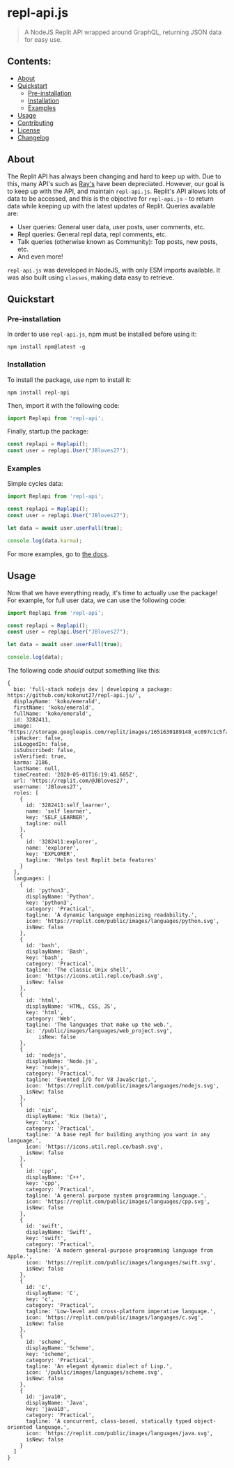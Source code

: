 # repl-api.js
> A NodeJS Replit API wrapped around GraphQL, returning JSON data for easy use.

## Contents:
* [About](https://github.com/kokonut27/repl-api.js#about)
* [Quickstart](https://github.com/kokonut27/repl-api.js#quickstart)
  * [Pre-installation]()
  * [Installation]()
  * [Examples]()
* [Usage]()
* [Contributing]()
* [License]()
* [Changelog]()

## About
The Replit API has always been changing and hard to keep up with. Due to this, many API's such as [Ray's](https://github.com/ReplAPI-it/ReplAPI.it-NodeJS) have been depreciated. However, our goal is to keep up with the API, and maintain `repl-api.js`. Replit's API allows lots of data to be accessed, and this is the objective for `repl-api.js` - to return data while keeping up with the latest updates of Replit. Queries available are:

* User queries: General user data, user posts, user comments, etc.
* Repl queries: General repl data, repl comments, etc.
* Talk queries (otherwise known as Community): Top posts, new posts, etc.
* And even more!

`repl-api.js` was developed in NodeJS, with only ESM imports available. It was also built using `classes`, making data easy to retrieve.

## Quickstart
### Pre-installation
In order to use `repl-api.js`, npm must be installed before using it:

```
npm install npm@latest -g
```

### Installation
To install the package, use npm to install it:

```
npm install repl-api
```

Then, import it with the following code:

```js
import Replapi from 'repl-api';
```

Finally, startup the package:

```js
const replapi = Replapi();
const user = replapi.User("JBloves27");
```
### Examples
Simple cycles data:
```js
import Replapi from 'repl-api';

const replapi = Replapi();
const user = replapi.User("JBloves27");

let data = await user.userFull(true);

console.log(data.karma);
```
For more examples, go to [the docs](https://repl-api.readthedocs.io/en/latest/pages/examples.html).

## Usage
Now that we have everything ready, it's time to actually use the package! For example, for full user data, we can use the following code:

```js
import Replapi from 'repl-api';

const replapi = Replapi();
const user = replapi.User("JBloves27");

let data = await user.userFull(true);

console.log(data);
```

The following code *should* output something like this:
```
{
  bio: 'full-stack nodejs dev | developing a package: https://github.com/kokonut27/repl-api.js/',
  displayName: 'koko/emerald',
  firstName: 'koko/emerald',
  fullName: 'koko/emerald',
  id: 3282411,
  image: 'https://storage.googleapis.com/replit/images/1651630189148_ec097c1c5fabeddb8b257d786e732cdb.jpeg',
  isHacker: false,
  isLoggedIn: false,
  isSubscribed: false,
  isVerified: true,
  karma: 2186,
  lastName: null,
  timeCreated: '2020-05-01T16:19:41.685Z',
  url: 'https://replit.com/@JBloves27',
  username: 'JBloves27',
  roles: [
    {
      id: '3282411:self_learner',
      name: 'self learner',
      key: 'SELF_LEARNER',
      tagline: null
    },
    {
      id: '3282411:explorer',
      name: 'explorer',
      key: 'EXPLORER',
      tagline: 'Helps test Replit beta features'
    }
  ],
  languages: [
    {
      id: 'python3',
      displayName: 'Python',
      key: 'python3',
      category: 'Practical',
      tagline: 'A dynamic language emphasizing readability.',
      icon: 'https://replit.com/public/images/languages/python.svg',
      isNew: false
    },
    {
      id: 'bash',
      displayName: 'Bash',
      key: 'bash',
      category: 'Practical',
      tagline: 'The classic Unix shell',
      icon: 'https://icons.util.repl.co/bash.svg',
      isNew: false
    },
    {
      id: 'html',
      displayName: 'HTML, CSS, JS',
      key: 'html',
      category: 'Web',
      tagline: 'The languages that make up the web.',
      ic: '/public/images/languages/web_project.svg',
          isNew: false
    },
    {
      id: 'nodejs',
      displayName: 'Node.js',
      key: 'nodejs',
      category: 'Practical',
      tagline: 'Evented I/O for V8 JavaScript.',
      icon: 'https://replit.com/public/images/languages/nodejs.svg',
      isNew: false
    },
    {
      id: 'nix',
      displayName: 'Nix (beta)',
      key: 'nix',
      category: 'Practical',
      tagline: 'A base repl for building anything you want in any language.',
      icon: 'https://icons.util.repl.co/bash.svg',
      isNew: false
    },
    {
      id: 'cpp',
      displayName: 'C++',
      key: 'cpp',
      category: 'Practical',
      tagline: 'A general purpose system programming language.',
      icon: 'https://replit.com/public/images/languages/cpp.svg',
      isNew: false
    },
    {
      id: 'swift',
      displayName: 'Swift',
      key: 'swift',
      category: 'Practical',
      tagline: 'A modern general-purpose programming language from Apple.',
      icon: 'https://replit.com/public/images/languages/swift.svg',
      isNew: false
    },
    {
      id: 'c',
      displayName: 'C',
      key: 'c',
      category: 'Practical',
      tagline: 'Low-level and cross-platform imperative language.',
      icon: 'https://replit.com/public/images/languages/c.svg',
      isNew: false
    },
    {
      id: 'scheme',
      displayName: 'Scheme',
      key: 'scheme',
      category: 'Practical',
      tagline: 'An elegant dynamic dialect of Lisp.',
      icon: '/public/images/languages/scheme.svg',
      isNew: false
    },
    {
      id: 'java10',
      displayName: 'Java',
      key: 'java10',
      category: 'Practical',
      tagline: 'A concurrent, class-based, statically typed object-oriented language.',
      icon: 'https://replit.com/public/images/languages/java.svg',
      isNew: false
    }
  ]
}
```